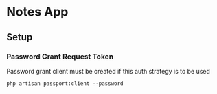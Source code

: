 # Notes App

## Setup

### Password Grant Request Token
Password grant client must be created if this auth strategy is to be used

`php artisan passport:client --password`
